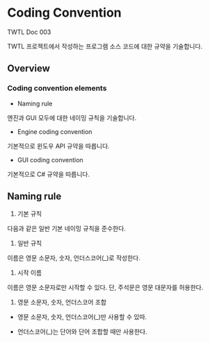 # Coding Convention

TWTL Doc 003

TWTL 프로젝트에서 작성하는 프로그램 소스 코드에 대한 규약을 기술합니다.

## Overview

### Coding convention elements

* Naming rule

 엔진과 GUI 모두에 대한 네이밍 규칙을 기술합니다.

* Engine coding convention

 기본적으로 윈도우 API 규약을 따릅니다.


* GUI coding convention

 기본적으로 C# 규약을 따릅니다.

## Naming rule

1. 기본 규칙

 다음과 같은 일반 기본 네이밍 규칙을 준수한다.

 1. 일반 규칙

  이름은 영문 소문자, 숫자, 언더스코어(_)로 작성한다.

 1. 시작 이름

  이름은 영문 소문자로만 시작할 수 있다. 단, 주석문은 영문 대문자를 허용한다.

 1. 영문 소문자, 숫자, 언더스코어 조합

  * 영문 소문자, 숫자, 언더스코어(_)만 사용할 수 있따.

  * 언더스코어(_)는 단어와 단어 조합할 때만 사용한다.

